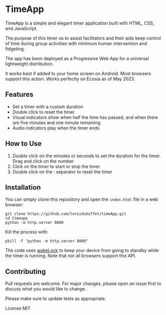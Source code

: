 # TimeApp

TimeApp is a simple and elegant timer application built with HTML, CSS, and JavaScript.

The purpose of this timer os to assist facilitators and their aids keep control of time during group activities with minimum human intervention and fidgeting.

The app has been deployed as a Progressive Web App for a universal lightweight distribution.

It works best if added to your home screen on Android. Most browsers support this action. Works perfectly on Ecosia as of May 2023.

## Features

- Set a timer with a custom duration
- Double click to reset the timer
- Visual indicators show when half the time has passed, and when there are five minutes and one minute remaining
- Audio indicators play when the timer ends

## How to Use

1. Double click on the minutes or seconds to set the duration for the timer. Drag and click on the number
2. Click on the timer to start or stop the timer
3. Double click on the : separator to reset the timer

## Installation

You can simply clone this repository and open the `index.html` file in a web browser:

```
git clone https://github.com/leroidubuffet/timeApp.git
cd timeapp
python -m http.server 8000
```
Kill the process with:

```
pkill -f "python -m http.server 8000"
```

The code uses [wakeLock](https://w3c.github.io/screen-wake-lock/) to keep your device from going to standby while the timer is running. Note that not all browsers support this API.

## Contributing

Pull requests are welcome. For major changes, please open an issue first to discuss what you would like to change.

Please make sure to update tests as appropriate.

License
MIT
